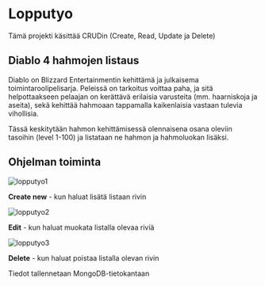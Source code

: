 # Lopputyo

Tämä projekti käsittää CRUDin (Create, Read, Update ja Delete)

## Diablo 4 hahmojen listaus

Diablo on Blizzard Entertainmentin kehittämä ja julkaisema toimintaroolipelisarja.
Peleissä on tarkoitus voittaa paha, ja sitä helpottaakseen pelaajan on kerättävä erilaisia varusteita (mm. haarniskoja ja aseita), sekä kehittää hahmoaan tappamalla kaikenlaisia vastaan tulevia vihollisia.

Tässä keskitytään hahmon kehittämisessä olennaisena osana oleviin tasoihin (level 1-100)
ja listataan ne hahmon ja hahmoluokan lisäksi.

## Ohjelman toiminta

![lopputyo1](https://github.com/JaniRomppanen27962/diablo4loppu/assets/131453279/c043221e-59c9-4ae2-b4a3-7882b9040f45)

**Create new** - kun haluat lisätä listaan rivin

![lopputyo2](https://github.com/JaniRomppanen27962/diablo4loppu/assets/131453279/560ec92b-5d73-488e-88f7-42756a6cb309)

**Edit** - kun haluat muokata listalla olevaa riviä

![lopputyo3](https://github.com/JaniRomppanen27962/diablo4loppu/assets/131453279/67b1ff86-889e-4d77-accb-307df5cd8e4b)

**Delete** - kun haluat poistaa listalla olevan rivin

Tiedot tallennetaan MongoDB-tietokantaan
